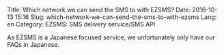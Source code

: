 Title: Which network we can send the SMS to with EZSMS?
Date: 2016-10-13 15:16
Slug: which-network-we-can-send-the-sms-to-with-ezsms
Lang: en
Category: EZSMS: SMS delivery service/SMS API

As EZSMS is a Japanese focused service, we unfortunately only have our FAQs in Japanese.
